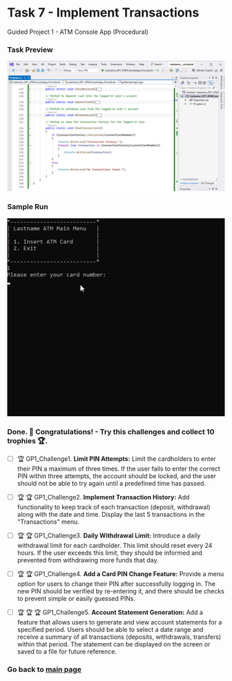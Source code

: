 # Task 7 - Implement Transactions
Guided Project 1 - ATM Console App (Procedural)

### Task Preview
![Implement Transactions](https://github.com/clydeatmcm/GP1_ATMConsoleApp/blob/7.-Implement-Transactions/Task7_Preview.PNG)

### Sample Run
![Implement Transactions Sample Run](https://github.com/clydeatmcm/GP1_ATMConsoleApp/blob/7.-Implement-Transactions/Task7_Preview.gif)

### Done. 🚀 Congratulations! - Try this challenges and collect 10 trophies 🏆.

- [ ] 🏆 GP1_Challenge1. **Limit PIN Attempts:** Limit the cardholders to enter their PIN a maximum of three times. If the user fails to enter the correct PIN within three attempts, the account should be locked, and the user should not be able to try again until a predefined time has passed.

- [ ] 🏆 🏆 GP1_Challenge2. **Implement Transaction History:** Add functionality to keep track of each transaction (deposit, withdrawal) along with the date and time. Display the last 5 transactions in the "Transactions" menu.

- [ ] 🏆 🏆 GP1_Challenge3. **Daily Withdrawal Limit:** Introduce a daily withdrawal limit for each cardholder. This limit should reset every 24 hours. If the user exceeds this limit, they should be informed and prevented from withdrawing more funds that day.

- [ ] 🏆 🏆 GP1_Challenge4. **Add a Card PIN Change Feature:** Provide a menu option for users to change their PIN after successfully logging in. The new PIN should be verified by re-entering it, and there should be checks to prevent simple or easily guessed PINs.

- [ ] 🏆 🏆 🏆 GP1_Challenge5. **Account Statement Generation:** Add a feature that allows users to generate and view account statements for a specified period. Users should be able to select a date range and receive a summary of all transactions (deposits, withdrawals, transfers) within that period. The statement can be displayed on the screen or saved to a file for future reference.

### Go back to [main page](https://github.com/clydeatmcm/GP1_ATMConsoleApp/blob/main/README.md)

